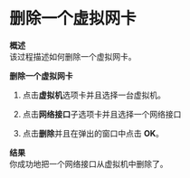 # 删除一个虚拟网卡

**概述**<br/>
该过程描述如何删除一个虚拟网卡。


**删除一个虚拟网卡**

1. 点击**虚拟机**选项卡并且选择一台虚拟机。

2. 点击**网络接口**子选项卡并且选择一个网络接口

3. 点击**删除**并且在弹出的窗口中点击 **OK**。


**结果**<br/>
你成功地把一个网络接口从虚拟机中删除了。
